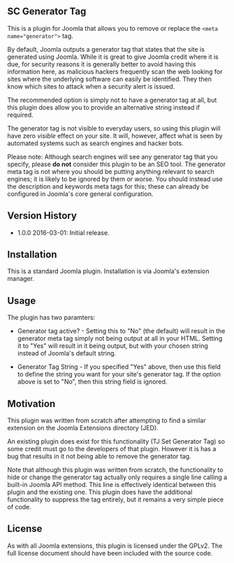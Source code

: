SC Generator Tag
----------------
This is a plugin for Joomla that allows you to remove or replace the ```<meta name="generator">``` tag.

By default, Joomla outputs a generator tag that states that the site is generated using Joomla. While it is great to give Joomla credit where it is due, for security reasons it is generally better to avoid having this information here, as malicious hackers frequently scan the web looking for sites where the underlying software can easily be identified. They then know which sites to attack when a security alert is issued.

The recommended option is simply not to have a generator tag at all, but this plugin does allow you to provide an alternative string instead if required.

The generator tag is not visible to everyday users, so using this plugin will have zero *visible* effect on your site. It will, however, affect what is seen by automated systems such as search engines and hacker bots.

Please note: Although search engines will see any generator tag that you specify, please **do not** consider this plugin to be an SEO tool. The generator meta tag is not where you should be putting anything relevant to search engines; it is likely to be ignored by them or worse. You should instead use the description and keywords meta tags for this; these can already be configured in Joomla's core general configuration.

Version History
----------------
* 1.0.0     2016-03-01: Initial release.

Installation
----------------
This is a standard Joomla plugin. Installation is via Joomla's extension manager.

Usage
----------------
The plugin has two paramters:

* Generator tag active? - Setting this to "No" (the default) will result in the generator meta tag simply not being output at all in your HTML. Setting it to "Yes" will result in it being output, but with your chosen string instead of Joomla's default string.

* Generator Tag String - If you specified "Yes" above, then use this field to define the string you want for your site's generator tag. If the option above is set to "No", then this string field is ignored.

Motivation
----------------
This plugin was written from scratch after attempting to find a similar extension on the Joomla Extensions directory (JED).

An existing plugin does exist for this functionality (TJ Set Generator Tag) so some credit must go to the developers of that plugin. However it is has a bug that results in it not being able to remove the generator tag.

Note that although this plugin was written from scratch, the functionality to hide or change the generator tag actually only requires a single line calling a built-in Joomla API method. This line is effectively identical between this plugin and the existing one. This plugin does have the additional functionality to suppress the tag entirely, but it remains a very simple piece of code.

License
----------------
As with all Joomla extensions, this plugin is licensed under the GPLv2. The full license document should have been included with the source code.
